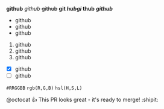 **github**
_github_
~~github~~
**git _hubgi_ thub**
***github***

* github
* github
* github

1. github
2. github
3. github

- [x] github
- [ ] github

`#RRGGBB`
`rgb(R,G,B)`
`hsl(H,S,L)`

@octocat :+1: This PR looks great - it's ready to merge! :shipit:
